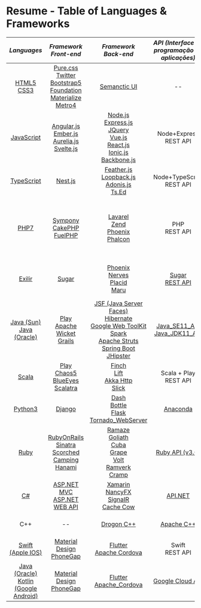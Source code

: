 # Resume - Table of Languages & Frameworks


| ***Languages*** | ***Framework<br> Front-end*** | ***Framework<br> Back-end*** | ***API (Interface de<br> programação de<br> aplicações)*** | ***IDE (Ambiente de<br> desenvolvimento<br> integrado)*** |
| :---: | :---: | :---: | :---: | :---: |
| <a href="https://www.w3.org/TR/html5/" title="HTML5"> HTML5</a> <br> <a href="https://www.w3.org/TR/CSS/" title="CSS3"> CSS3</a> | <a href="https://purecss.io/"> Pure.css</a> <br>  <a href="https://getbootstrap.com/" title="Bootstrap"> Twitter Bootstrap5</a> <br> <a href="https://get.foundation/"> Foundation</a> <br> <a href="https://materializecss.com/"> Materialize</a> <br> <a href="https://metroui.org.ua/index.html"> Metro4</a> | <a href="https://semantic-ui.com/"> Semanctic UI</a> | -- | <a href="https://notepad-plus-plus.org/downloads/"> Notepad++</a> <br> <a href="https://code.visualstudio.com/"> VisualStudio_Code</a> <br>  <a href="https://www.sublimetext.com/"> Sublime_Text</a> |
| <a href="https://developer.mozilla.org/en-US/docs/Web/JavaScript" title="JavaScript"> JavaScript</a> | <a href="https://angular.io/" title="Angular"> Angular.js</a> <br> <a href="https://emberjs.com/"> Ember.js </a> <br> <a href="https://aurelia.io/"> Aurelia.js</a> <br> <a href="https://svelte.dev/"> Svelte.js </a> | <a href="https://nodejs.org/" title="Node.js"> Node.js</a> <br> <a href="https://developer.mozilla.org/pt-BR/docs/Learn/Server-side/Express_Nodejs/Introduction"> Express.js </a> <br> <a href="https://jquery.com/" title="jQuery"> JQuery</a> <br> <a href="https://vuejs.org/"> Vue.js</a> <br> <a href="https://pt-br.reactjs.org/"> React.js</a> <br> <a href="https://ionicframework.com/"> Ionic.js </a> <br> <a href="https://backbonejs.org/"> Backbone.js </a> | Node+Express <br> REST API | <a href="https://notepad-plus-plus.org/downloads/"> Notepad++</a> <br> <a href="https://code.visualstudio.com/"> VisualStudio_Code</a> <br>  <a href="https://www.sublimetext.com/"> Sublime_Text</a> <br> <a href="https://www.jetbrains.com/pt-br/products/">Jetbrains</a> <br> <a href="https://atom.io/">Atom</a>|
| <a href="https://www.typescriptlang.org/"> TypeScript</a> | <a href="https://nextjs.org/"> Nest.js</a> | <a href="https://feathersjs.com/"> Feather.js</a> <br>  <a href="https://loopback.io/"> Loopback.js</a> <br> <a href="https://adonisjs.com/"> Adonis.js</a> <br> <a href="https://tsed.io/"> Ts.Ed</a> | Node+TypeScript <br> REST API | <a href="https://notepad-plus-plus.org/downloads/"> Notepad++</a> <br> <a href="https://code.visualstudio.com/"> VisualStudio_Code</a> <br>  <a href="https://www.sublimetext.com/"> Sublime Text</a> |
| <a href="https://php.net/" title="PHP"> PHP7</a> | <a href="https://symfony.com/"> Sympony</a> <br> <a href="https://cakephp.org/"> CakePHP</a> <br> <a href="https://fuelphp.com/"> FuelPHP</a> | <a href="https://laravel.com/"> Lavarel</a> <br> <a href="https://www.zend.com/"> Zend</a> <br> <a href="https://www.phoenixframework.org/"> Phoenix</a> <br> <a href="https://phalcon.io/en-us"> Phalcon</a> | PHP <br> REST API | <a href="https://notepad-plus-plus.org/downloads/"> Notepad++</a> <br> <a href="https://code.visualstudio.com/"> VisualStudio_Code</a> <br>  <a href="https://www.sublimetext.com/"> Sublime_Text</a> <br> <a href="https://www.eclipse.org/downloads/"> Eclipse</a> <br> <a href="https://netbeans.apache.org/help/index.html#documentation"> Apache NetBeans</a> <br> <a href="https://www.mpsoftware.dk/phpdesigner.php"> PHP Designer8</a> <br> <a href="https://www.jetbrains.com/phpstorm/"> PHPStorm</a> <br> <a href="https://www.codelobster.com/">CodeLobster</a> |
| <a href="https://elixir-lang.org/"> Exilir</a> | <a href="https://sugar-framework.github.io/"> Sugar</a> | <a href="https://www.phoenixframework.org/"> Phoenix</a> <br> <a href="https://www.nerves-project.org/"> Nerves</a> <br> <a href="https://hexdocs.pm/placid/readme.html"> Placid</a> <br>  <a href="https://maru.readme.io/docs"> Maru</a> | <a href="https://support.sugarcrm.com/Documentation/Sugar_Developer/Sugar_Developer_Guide_11.0/Integration/Web_Services/REST_API/"> Sugar <br> REST API </a> | <a href="https://notepad-plus-plus.org/downloads/"> Notepad++</a> <br> <a href="https://code.visualstudio.com/"> VisualStudio_Code</a> <br> <a href="https://www.sublimetext.com/"> Sublime_Text</a> <br> <a href="https://www.jetbrains.com/pt-br/idea/">Intelli IDEA</a> <br> <a href="https://www.spacemacs.org/">SpaceMacs</a> <br> |
| <a href="https://docs.oracle.com/javase/8/docs/technotes/guides/language/index.html"> Java (Sun) <br> Java (Oracle)</a> | <a href="https://www.playframework.com/"> Play</a> <br> <a href="https://wicket.apache.org/"> Apache Wicket</a> <br> <a href="https://grails.org/"> Grails</a> | <a href="https://www.oracle.com/java/technologies/javaserverfaces.html"> JSF (Java Server Faces)</a> <br> <a href="https://hibernate.org/"> Hibernate</a> <br>  <a href="http://www.gwtproject.org/"> Google Web ToolKit</a> <br>  <a href="https://sparkjava.com/"> Spark</a> <br> <a href="https://struts.apache.org/"> Apache Struts</a> <br> <a href="https://spring.io/projects/spring-boot"> Spring Boot </a> <br> <a href="https://www.jhipster.tech/"> JHipster</a>  | <a href="https://docs.oracle.com/en/java/javase/11/docs/api/index.html"> Java_SE11_API <br> Java_JDK11_API </a> | <a href="https://www.jetbrains.com/pt-br/idea/">Intelli_IDEA</a> <br> <a href="https://www.eclipse.org/downloads/"> Eclipse</a> <br> <a href="https://netbeans.apache.org/help/index.html#documentation"> Apache NetBeans</a> |
| <a href="https://www.scala-lang.org/"> Scala</a> | <a href="https://www.playframework.com/"> Play</a> <br> <a href="https://github.com/tiagorlampert/CHAOS"> Chaos5</a> <br> <a href="https://github.com/jdegoes/blueeyes"> BlueEyes</a> <br> <a href="https://scalatra.org/"> Scalatra</a> | <a href="https://finagle.github.io/finch/"> Finch</a> <br> <a href="https://liftweb.net/"> Lift</a> <br> <a href="https://doc.akka.io/docs/akka-http/current/index.html"> Akka Http</a> <br> <a href="https://scala-slick.org/"> Slick </a> | Scala + Play <br> REST API | <a href="https://www.jetbrains.com/pt-br/idea/">Intelli_IDEA</a> <br> <a href="https://www.eclipse.org/downloads/"> Eclipse</a> <br> <a href="https://netbeans.apache.org/help/index.html#documentation"> Apache NetBeans</a> | 
| <a href="https://docs.python.org/3/"> Python3</a> | <a href="https://www.djangoproject.com/"> Django</a> | <a href="https://dash.plotly.com/introduction"> Dash</a> <br> <a href="https://bottlepy.org/docs/dev/"> Bottle</a> <br> <a href="https://flask.palletsprojects.com/en/2.0.x/"> Flask</a> <br> <a href="https://www.tornadoweb.org/en/stable/"> Tornado_WebServer</a> | <a href="https://docs.anaconda.com/"> Anaconda</a> | <a href="https://code.visualstudio.com/"> VisualStudio_Code</a> <br> <a href="https://www.jetbrains.com/pt-br/pycharm-edu/">PyCharm_Edu</a> |
| <a href="https://www.ruby-lang.org/pt/"> Ruby</a> | <a href="https://rubyonrails.org/"> RubyOnRails</a> <br> <a href="http://sinatrarb.com/"> Sinatra</a> <br> <a href="https://scorchedrb.com/"> Scorched</a>  <br> <a href="https://github.com/camping/camping"> Camping</a> <br> <a href="https://hanamirb.org/"> Hanami</a> | <a href="http://ramaze.net/"> Ramaze</a> <br> <a href="https://github.com/postrank-labs/goliath"> Goliath</a> <br> <a href="https://github.com/soveran/cuba"> Cuba</a> <br> <a href="https://github.com/ruby-grape/grape"> Grape</a> <br> <a href="https://github.com/voltrb/volt"> Volt</a> <br> <a href="https://github.com/sandelius/ramverk"> Ramverk</a> <br> <a href="https://github.com/lifo/cramp"> Cramp</a> | <a href="https://rubyapi.org/"> Ruby API (v3.0)</a> | <a href="https://www.jetbrains.com/pt-br/ruby/"> JetBrains_RubyMine</a> |
| <a href="https://docs.microsoft.com/pt-br/dotnet/csharp/"> C#</a> | <a href="http://www.asp.net/mvc"> ASP.NET MVC</a>  <br>  <a href="http://www.asp.net/web-api"> ASP.NET WEB API</a> |  <a href="https://dotnet.microsoft.com/apps/xamarin"> Xamarin</a> <br> <a href="http://nancyfx.org/"> NancyFX</a> <br> <a href="http://www.asp.net/signalr"> SignaIR</a> <br> <a href="https://github.com/aliostad/CacheCow"> Cache Cow</a> | <a href="https://docs.microsoft.com/pt-br/dotnet/api/"> API.NET</a> | <a href="https://code.visualstudio.com/"> VisualStudio_Code</a> <br> |
| C++ | -- | <a href="https://github.com/drogonframework/drogon">Drogon C++</a> | <a href="http://stdcxx.apache.org/">Apache C++</a> | <a href="https://code.visualstudio.com/">VisualStudio_Code</a> <br> <a href="https://www.jetbrains.com/pt-br/resharper-cpp/">ReSharper C++</a> <br> <a href="https://docs.microsoft.com/en-US/cpp/windows/latest-supported-vc-redist?view=msvc-160">Microosft_Visual_C++ | 
| <a href="https://www.apple.com/swift/"> Swift (Apple IOS)</a> |  <a href="https://material.io/design"> Material Design</a> <br> <a href="https://blog.phonegap.com/update-for-customers-using-phonegap-and-phonegap-build-cc701c77502c"> PhoneGap</a> | <a href="https://flutter.dev/"> Flutter</a> <br> <a href="https://cordova.apache.org/"> Apache Cordova</a> | Swift <br> REST API | <a href="https://developer.apple.com/xcode/ide/">Apple_XCode</a> <br> <a href="https://www.jetbrains.com/objc/promo/">JetBrains_AppCode</a> |
| <a href="https://docs.oracle.com/javase/8/docs/technotes/guides/language/index.html"> Java (Oracle)</a> <br> <a href="https://developer.android.com/kotlin"> Kotlin (Google Android)</a> |  <a href="https://material.io/design"> Material Design</a> <br> <a href="https://blog.phonegap.com/update-for-customers-using-phonegap-and-phonegap-build-cc701c77502c"> PhoneGap</a> | <a href="https://flutter.dev/"> Flutter</a> <br> <a href="https://cordova.apache.org/"> Apache_Cordova</a> | <a href="https://console.cloud.google.com/apis/"> Google Cloud API</a> | <a href="https://www.jetbrains.com/pt-br/idea/">Intelli_IDEA</a> |

